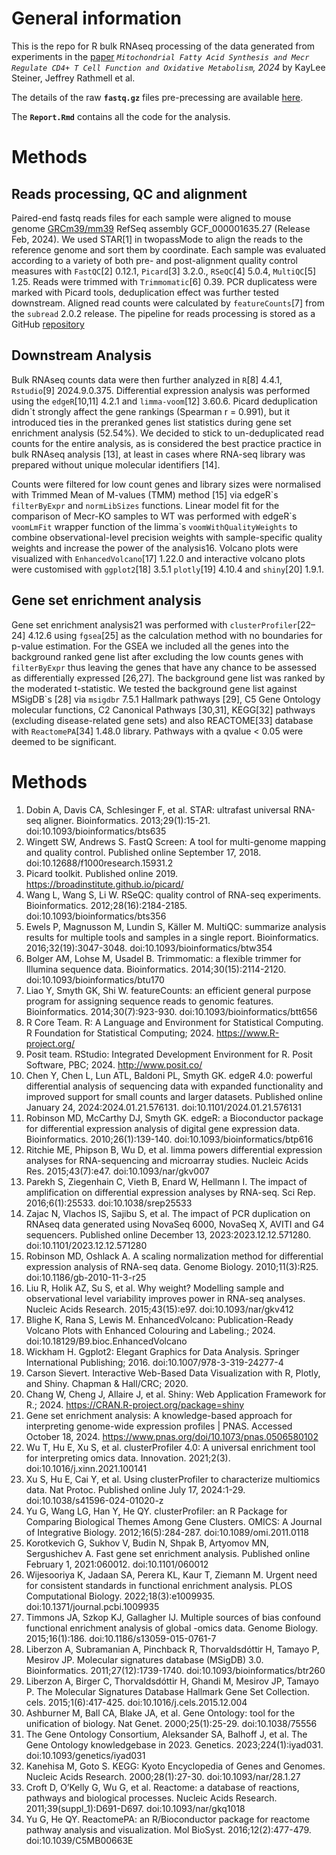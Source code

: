 # General information

This is the repo for R bulk RNAseq processing of the data generated from experiments in the [paper](https://www.biorxiv.org/content/10.1101/2024.07.08.602554v1) *`Mitochondrial Fatty Acid Synthesis and Mecr Regulate CD4+ T Cell Function and Oxidative Metabolism`, 2024* by KayLee Steiner, Jeffrey Rathmell et al.

The details of the raw **`fastq.gz`** files pre-precessing are available [here](https://github.com/MogilenkoLabVUMC/RNAseq_pipelineDock_MECR_KayLee).

The **`Report.Rmd`** contains all the code for the analysis.

# Methods

## Reads processing, QC and alignment
Paired-end fastq reads files for each sample were aligned to mouse genome [GRCm39/mm39](https://www.ncbi.nlm.nih.gov/datasets/genome/GCF_000001635.27/) RefSeq assembly GCF_000001635.27 (Release Feb, 2024). We used STAR[1] in twopassMode to align the reads to the reference genome and sort them by coordinate. Each sample was evaluated according to a variety of both pre- and post-alignment quality control measures with `FastQC`[2] 0.12.1, `Picard`[3] 3.2.0., `RSeQC`[4] 5.0.4, `MultiQC`[5] 1.25. Reads were trimmed with `Trimmomatic`[6] 0.39. PCR duplicatess were marked with Picard tools, deduplication effect was further tested downstream. Aligned read counts were calculated by `featureCounts`[7] from the `subread` 2.0.2 release.  The pipeline for reads processing is stored as a GitHub [repository](https://github.com/MogilenkoLabVUMC/RNAseq_pipelineDock_MECR_KayLee)

## Downstream Analysis
Bulk RNAseq counts data were then further analyzed in `R`[8] 4.4.1, `Rstudio`[9] 2024.9.0.375. Differential expression analysis was performed using the `edgeR`[10,11] 4.2.1 and `limma-voom`[12] 3.60.6. Picard deduplication didn`t strongly affect the gene rankings (Spearman r = 0.991), but it introduced ties in the preranked genes list statistics during gene set enrichment analysis (52.54%). We decided to stick to un-deduplicated read counts for the entire analysis, as is considered the best practice practice in bulk RNAseq analysis [13], at least in cases where RNA-seq library was prepared without unique molecular identifiers [14].

Counts were filtered for low count genes and library sizes were normalised with Trimmed Mean of M-values (TMM) method [15] via edgeR\`s `filterByExpr` and `normLibSizes` functions. Linear model fit for the comparison of Mecr-KO samples to WT was performed with edgeR\`s `voomLmFit` wrapper function of the limma\`s `voomWithQualityWeights` to combine observational-level precision weights with sample-specific quality weights and increase the power of the analysis16. Volcano plots were visualized with `EnhancedVolcano`[17] 1.22.0 and interactive volcano plots were customised with `ggplot2`[18] 3.5.1 `plotly`[19] 4.10.4  and `shiny`[20] 1.9.1.

## Gene set enrichment analysis
Gene set enrichment analysis21 was performed with `clusterProfiler`[22–24] 4.12.6 using `fgsea`[25] as the calculation method with no boundaries for p-value estimation. For the GSEA we included all the genes into the background ranked gene list after excluding the low counts genes with `filterByExpr` thus leaving the genes that have any chance to be assessed as differentially expressed [26,27]. The background gene list was ranked by the moderated t-statistic. We tested the background gene list against MSigDB\`s [28] via `msigdbr` 7.5.1 Hallmark pathways [29], C5 Gene Ontology molecular functions, C2 Canonical Pathways [30,31], KEGG[32] pathways (excluding disease-related gene sets) and also REACTOME[33] database with `ReactomePA`[34] 1.48.0 library. Pathways with a qvalue < 0.05 were deemed to be significant.



# Methods

1. Dobin A, Davis CA, Schlesinger F, et al. STAR: ultrafast universal RNA-seq aligner. Bioinformatics. 2013;29(1):15-21. doi:10.1093/bioinformatics/bts635
2. Wingett SW, Andrews S. FastQ Screen: A tool for multi-genome mapping and quality control. Published online September 17, 2018. doi:10.12688/f1000research.15931.2
3. Picard toolkit. Published online 2019. https://broadinstitute.github.io/picard/
4. Wang L, Wang S, Li W. RSeQC: quality control of RNA-seq experiments. Bioinformatics. 2012;28(16):2184-2185. doi:10.1093/bioinformatics/bts356
5. Ewels P, Magnusson M, Lundin S, Käller M. MultiQC: summarize analysis results for multiple tools and samples in a single report. Bioinformatics. 2016;32(19):3047-3048. doi:10.1093/bioinformatics/btw354
6. Bolger AM, Lohse M, Usadel B. Trimmomatic: a flexible trimmer for Illumina sequence data. Bioinformatics. 2014;30(15):2114-2120. doi:10.1093/bioinformatics/btu170
7. Liao Y, Smyth GK, Shi W. featureCounts: an efficient general purpose program for assigning sequence reads to genomic features. Bioinformatics. 2014;30(7):923-930. doi:10.1093/bioinformatics/btt656
8. R Core Team. R: A Language and Environment for Statistical Computing. R Foundation for Statistical Computing; 2024. https://www.R-project.org/
9. Posit team. RStudio: Integrated Development Environment for R. Posit Software, PBC; 2024. http://www.posit.co/
10. Chen Y, Chen L, Lun ATL, Baldoni PL, Smyth GK. edgeR 4.0: powerful differential analysis of sequencing data with expanded functionality and improved support for small counts and larger datasets. Published online January 24, 2024:2024.01.21.576131. doi:10.1101/2024.01.21.576131
11. Robinson MD, McCarthy DJ, Smyth GK. edgeR: a Bioconductor package for differential expression analysis of digital gene expression data. Bioinformatics. 2010;26(1):139-140. doi:10.1093/bioinformatics/btp616
12. Ritchie ME, Phipson B, Wu D, et al. limma powers differential expression analyses for RNA-sequencing and microarray studies. Nucleic Acids Res. 2015;43(7):e47. doi:10.1093/nar/gkv007
13. Parekh S, Ziegenhain C, Vieth B, Enard W, Hellmann I. The impact of amplification on differential expression analyses by RNA-seq. Sci Rep. 2016;6(1):25533. doi:10.1038/srep25533
14. Zajac N, Vlachos IS, Sajibu S, et al. The impact of PCR duplication on RNAseq data generated using NovaSeq 6000, NovaSeq X, AVITI and G4 sequencers. Published online December 13, 2023:2023.12.12.571280. doi:10.1101/2023.12.12.571280
15. Robinson MD, Oshlack A. A scaling normalization method for differential expression analysis of RNA-seq data. Genome Biology. 2010;11(3):R25. doi:10.1186/gb-2010-11-3-r25
16. Liu R, Holik AZ, Su S, et al. Why weight? Modelling sample and observational level variability improves power in RNA-seq analyses. Nucleic Acids Research. 2015;43(15):e97. doi:10.1093/nar/gkv412
17. Blighe K, Rana S, Lewis M. EnhancedVolcano: Publication-Ready Volcano Plots with Enhanced Colouring and Labeling.; 2024. doi:10.18129/B9.bioc.EnhancedVolcano
18. Wickham H. Ggplot2: Elegant Graphics for Data Analysis. Springer International Publishing; 2016. doi:10.1007/978-3-319-24277-4
19. Carson Sievert. Interactive Web-Based Data Visualization with R, Plotly, and Shiny. Chapman & Hall/CRC; 2020.
20. Chang W, Cheng J, Allaire J, et al. Shiny: Web Application Framework for R.; 2024. https://CRAN.R-project.org/package=shiny
21. Gene set enrichment analysis: A knowledge-based approach for interpreting genome-wide expression profiles | PNAS. Accessed October 18, 2024. https://www.pnas.org/doi/10.1073/pnas.0506580102
22. Wu T, Hu E, Xu S, et al. clusterProfiler 4.0: A universal enrichment tool for interpreting omics data. Innovation. 2021;2(3). doi:10.1016/j.xinn.2021.100141
23. Xu S, Hu E, Cai Y, et al. Using clusterProfiler to characterize multiomics data. Nat Protoc. Published online July 17, 2024:1-29. doi:10.1038/s41596-024-01020-z
24. Yu G, Wang LG, Han Y, He QY. clusterProfiler: an R Package for Comparing Biological Themes Among Gene Clusters. OMICS: A Journal of Integrative Biology. 2012;16(5):284-287. doi:10.1089/omi.2011.0118
25. Korotkevich G, Sukhov V, Budin N, Shpak B, Artyomov MN, Sergushichev A. Fast gene set enrichment analysis. Published online February 1, 2021:060012. doi:10.1101/060012
26. Wijesooriya K, Jadaan SA, Perera KL, Kaur T, Ziemann M. Urgent need for consistent standards in functional enrichment analysis. PLOS Computational Biology. 2022;18(3):e1009935. doi:10.1371/journal.pcbi.1009935
27. Timmons JA, Szkop KJ, Gallagher IJ. Multiple sources of bias confound functional enrichment analysis of global -omics data. Genome Biology. 2015;16(1):186. doi:10.1186/s13059-015-0761-7
28. Liberzon A, Subramanian A, Pinchback R, Thorvaldsdóttir H, Tamayo P, Mesirov JP. Molecular signatures database (MSigDB) 3.0. Bioinformatics. 2011;27(12):1739-1740. doi:10.1093/bioinformatics/btr260
29. Liberzon A, Birger C, Thorvaldsdóttir H, Ghandi M, Mesirov JP, Tamayo P. The Molecular Signatures Database Hallmark Gene Set Collection. cels. 2015;1(6):417-425. doi:10.1016/j.cels.2015.12.004
30. Ashburner M, Ball CA, Blake JA, et al. Gene Ontology: tool for the unification of biology. Nat Genet. 2000;25(1):25-29. doi:10.1038/75556
31. The Gene Ontology Consortium, Aleksander SA, Balhoff J, et al. The Gene Ontology knowledgebase in 2023. Genetics. 2023;224(1):iyad031. doi:10.1093/genetics/iyad031
32. Kanehisa M, Goto S. KEGG: Kyoto Encyclopedia of Genes and Genomes. Nucleic Acids Research. 2000;28(1):27-30. doi:10.1093/nar/28.1.27
33. Croft D, O’Kelly G, Wu G, et al. Reactome: a database of reactions, pathways and biological processes. Nucleic Acids Research. 2011;39(suppl_1):D691-D697. doi:10.1093/nar/gkq1018
34. Yu G, He QY. ReactomePA: an R/Bioconductor package for reactome pathway analysis and visualization. Mol BioSyst. 2016;12(2):477-479. doi:10.1039/C5MB00663E

